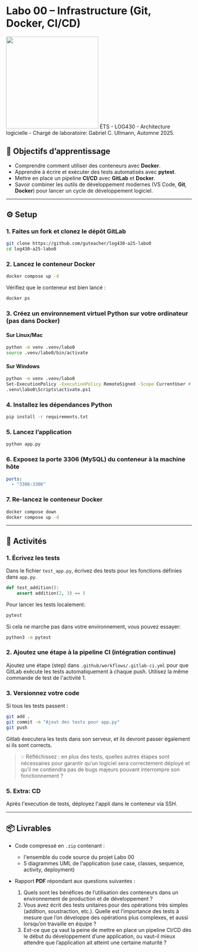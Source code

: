 # Labo 00 – Infrastructure (Git, Docker, CI/CD)
<img src="https://upload.wikimedia.org/wikipedia/commons/2/2a/Ets_quebec_logo.png" width="250">    
ÉTS - LOG430 - Architecture logicielle - Chargé de laboratoire: Gabriel C. Ullmann, Automne 2025.    

## 🎯 Objectifs d’apprentissage

- Comprendre comment utiliser des conteneurs avec **Docker**.
- Apprendre à écrire et exécuter des tests automatisés avec **pytest**.
- Mettre en place un pipeline **CI/CD** avec **GitLab** et **Docker**.
- Savoir combiner les outils de développement modernes (VS Code, **Git**, **Docker**) pour lancer un cycle de développement logiciel.

---

## ⚙️ Setup

### 1. Faites un fork et clonez le dépôt GitLab

```bash
git clone https://github.com/guteacher/log430-a25-labo0
cd log430-a25-labo0
```

### 2. Lancez le conteneur Docker

```bash
docker compose up -d
```

Vérifiez que le conteneur est bien lancé :

```bash
docker ps
```

### 3. Créez un environnement virtuel Python sur votre ordinateur (pas dans Docker)

#### Sur Linux/Mac
```bash
python -m venv .venv/labo0
source .venv/labo0/bin/activate
```

#### Sur Windows
```bash
python -m venv .venv/labo0
Set-ExecutionPolicy -ExecutionPolicy RemoteSigned -Scope CurrentUser # Si nécessaire
.venv\labo0\Scripts\activate.ps1
```

### 4. Installez les dépendances Python

```bash
pip install -r requirements.txt
```

### 5. Lancez l’application

```bash
python app.py
```

### 6. Exposez la porte 3306 (MySQL) du conteneur à la machine hôte

```yaml
ports:
  - "3306:3306"  
```

### 7. Re-lancez le conteneur Docker

```bash
docker compose down
docker compose up -d
```
---

## 🧪 Activités

### 1. Écrivez les tests

Dans le fichier `test_app.py`, écrivez des tests pour les fonctions définies dans `app.py`.

```python
def test_addition():
    assert addition(2, 3) == 5
```
Pour lancer les tests localement:

```bash
pytest
```

Si cela ne marche pas dans votre environnement, vous pouvez essayer:
```bash
python3 -m pytest
```

### 2. Ajoutez une étape à la pipeline CI (intégration continue)

Ajoutez une étape (step) dans `.github/workflows/.gitlab-ci.yml` pour que GitLab exécute les tests automatiquement à chaque push. Utilisez la même commande de test de l'activité 1.

### 3. Versionnez votre code

Si tous les tests passent :

```bash
git add .
git commit -m "Ajout des tests pour app.py"
git push
```

Gitlab éxecutera les tests dans son serveur, et ils devront passer également si ils sont corrects.

> 💡 Réfléchissez : en plus des tests, quelles autres étapes sont nécessaires pour garantir qu’un logiciel sera correctement déployé et qu’il ne contiendra pas de bugs majeurs pouvant interrompre son fonctionnement ?

### 5. Extra: CD
Après l'execution de tests, déployez l'appli dans le conteneur via SSH.

---

## 📦 Livrables

- Code compressé en `.zip` contenant :
  - l'ensemble du code source du projet Labo 00
  - 5 diagrammes UML de l'application (use case, classes, sequence, activity, deployment)

- Rapport **PDF** répondant aux questions suivantes :
  1. Quels sont les bénéfices de l’utilisation des conteneurs dans un environnement de production et de développement ?
  2. Vous avez écrit des tests unitaires pour des opérations très simples (addition, soustraction, etc.). Quelle est l’importance des tests à mesure que l’on développe des opérations plus complexes, et aussi lorsqu’on travaille en équipe ?
  3. Est-ce que ça vaut la peine de mettre en place un pipeline CI/CD dès le début du développement d’une application, ou vaut-il mieux attendre que l’application ait atteint une certaine maturité ?



